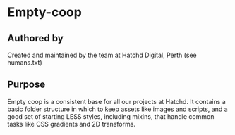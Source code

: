 # Empty-coop

## Authored by

Created and maintained by the team at Hatchd Digital, Perth (see humans.txt)

## Purpose

Empty coop is a consistent base for all our projects at Hatchd. It contains a
basic folder structure in which to keep assets like images and scripts, and a
good set of starting LESS styles, including mixins, that handle common tasks
like CSS gradients and 2D transforms.

